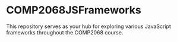 # COMP2068JSFrameworks
 This repository serves as your hub for exploring various JavaScript frameworks throughout the COMP2068 course.
